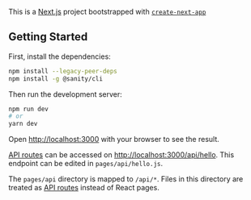 This is a [Next.js](https://nextjs.org/) project bootstrapped with [`create-next-app`](https://danielrubens-ecommerce.vercel.app/)

## Getting Started

First, install the dependencies:

```bash
npm install --legacy-peer-deps
npm install -g @sanity/cli
```

Then run the development server:

```bash
npm run dev
# or
yarn dev
```

Open [http://localhost:3000](http://localhost:3000) with your browser to see the result.


[API routes](https://nextjs.org/docs/api-routes/introduction) can be accessed on [http://localhost:3000/api/hello](http://localhost:3000/api/hello). This endpoint can be edited in `pages/api/hello.js`.

The `pages/api` directory is mapped to `/api/*`. Files in this directory are treated as [API routes](https://nextjs.org/docs/api-routes/introduction) instead of React pages.
